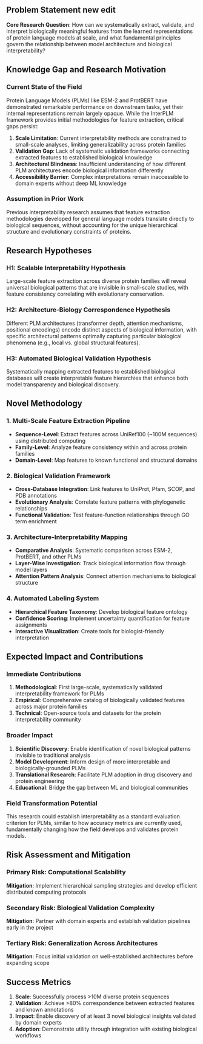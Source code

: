 ## Problem Statement new edit&#x20;

**Core Research Question**: How can we systematically extract, validate, and interpret biologically meaningful features from the learned representations of protein language models at scale, and what fundamental principles govern the relationship between model architecture and biological interpretability?&#x20;

## Knowledge Gap and Research Motivation

### Current State of the Field

Protein Language Models (PLMs) like ESM-2 and ProtBERT have demonstrated remarkable performance on downstream tasks, yet their internal representations remain largely opaque. While the InterPLM framework provides initial methodologies for feature extraction, critical gaps persist:

1. **Scale Limitation**: Current interpretability methods are constrained to small-scale analyses, limiting generalizability across protein families
2. **Validation Gap**: Lack of systematic validation frameworks connecting extracted features to established biological knowledge
3. **Architectural Blindness**: Insufficient understanding of how different PLM architectures encode biological information differently
4. **Accessibility Barrier**: Complex interpretations remain inaccessible to domain experts without deep ML knowledge

### Assumption in Prior Work

Previous interpretability research assumes that feature extraction methodologies developed for general language models translate directly to biological sequences, without accounting for the unique hierarchical structure and evolutionary constraints of proteins.

## Research Hypotheses

### H1: Scalable Interpretability Hypothesis

Large-scale feature extraction across diverse protein families will reveal universal biological patterns that are invisible in small-scale studies, with feature consistency correlating with evolutionary conservation.

### H2: Architecture-Biology Correspondence Hypothesis

Different PLM architectures (transformer depth, attention mechanisms, positional encodings) encode distinct aspects of biological information, with specific architectural patterns optimally capturing particular biological phenomena (e.g., local vs. global structural features).

### H3: Automated Biological Validation Hypothesis

Systematically mapping extracted features to established biological databases will create interpretable feature hierarchies that enhance both model transparency and biological discovery.

## Novel Methodology

### 1. Multi-Scale Feature Extraction Pipeline

* **Sequence-Level**: Extract features across UniRef100 (~100M sequences) using distributed computing
* **Family-Level**: Analyze feature consistency within and across protein families
* **Domain-Level**: Map features to known functional and structural domains

### 2. Biological Validation Framework

* **Cross-Database Integration**: Link features to UniProt, Pfam, SCOP, and PDB annotations
* **Evolutionary Analysis**: Correlate feature patterns with phylogenetic relationships
* **Functional Validation**: Test feature-function relationships through GO term enrichment

### 3. Architecture-Interpretability Mapping

* **Comparative Analysis**: Systematic comparison across ESM-2, ProtBERT, and other PLMs
* **Layer-Wise Investigation**: Track biological information flow through model layers
* **Attention Pattern Analysis**: Connect attention mechanisms to biological structure

### 4. Automated Labeling System

* **Hierarchical Feature Taxonomy**: Develop biological feature ontology
* **Confidence Scoring**: Implement uncertainty quantification for feature assignments
* **Interactive Visualization**: Create tools for biologist-friendly interpretation

## Expected Impact and Contributions

### Immediate Contributions

1. **Methodological**: First large-scale, systematically validated interpretability framework for PLMs
2. **Empirical**: Comprehensive catalog of biologically validated features across major protein families
3. **Technical**: Open-source tools and datasets for the protein interpretability community

### Broader Impact

1. **Scientific Discovery**: Enable identification of novel biological patterns invisible to traditional analysis
2. **Model Development**: Inform design of more interpretable and biologically-grounded PLMs
3. **Translational Research**: Facilitate PLM adoption in drug discovery and protein engineering
4. **Educational**: Bridge the gap between ML and biological communities

### Field Transformation Potential

This research could establish interpretability as a standard evaluation criterion for PLMs, similar to how accuracy metrics are currently used, fundamentally changing how the field develops and validates protein models.

## Risk Assessment and Mitigation

### Primary Risk: Computational Scalability

**Mitigation**: Implement hierarchical sampling strategies and develop efficient distributed computing protocols

### Secondary Risk: Biological Validation Complexity

**Mitigation**: Partner with domain experts and establish validation pipelines early in the project

### Tertiary Risk: Generalization Across Architectures

**Mitigation**: Focus initial validation on well-established architectures before expanding scope

## Success Metrics

1. **Scale**: Successfully process >10M diverse protein sequences
2. **Validation**: Achieve >80% correspondence between extracted features and known annotations
3. **Impact**: Enable discovery of at least 3 novel biological insights validated by domain experts
4. **Adoption**: Demonstrate utility through integration with existing biological workflows
